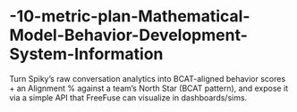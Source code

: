 # -10-metric-plan-Mathematical-Model-Behavior-Development-System-Information
Turn Spiky’s raw conversation analytics into BCAT-aligned behavior scores + an Alignment % against a team’s North Star (BCAT pattern), and expose it via a simple API that FreeFuse can visualize in dashboards/sims.
